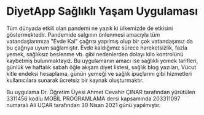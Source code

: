 # DiyetApp Sağlıklı Yaşam Uygulaması


Tüm dünyada etkili olan pandemi ne yazık ki ülkemizde de etkisini göstermektedir. Pandemide salgının önlenmesi amacıyla tüm vatandaşlarımıza "Evde Kal" çağrısı yapılmış olup bir çok vatandaşımız da bu çağrıya uyum sağlamıştır. Evde kaldığımız sürece hareketsizlik, fazla yemek, sağlıksız beslenme vb. gibi nedenlerden dolayı kilo kontrolünü kaybetmiş bulunmaktayız. Bu uygulamanın amacı ise sağlıklı yemek tarifleri, günlük ve haftalık sabah öğle akşam diyet listesi, sağlık blog yazıları, Vücut kitle endeksi hesaplama, günün yemeği ve sağlık ipuçlarını gibi hizmetleri kullanıcılara sunarak ücretsiz bir kaynak oluşturmaktır.


Bu uygulama Dr. Öğretim Üyesi Ahmet Cevahir ÇINAR tarafından yürütülen 3311456 kodlu MOBİL PROGRAMLAMA dersi kapsamında 203311097 numaralı Ali UÇAR tarafından 30 Nisan 2021 günü yapılmıştır.

